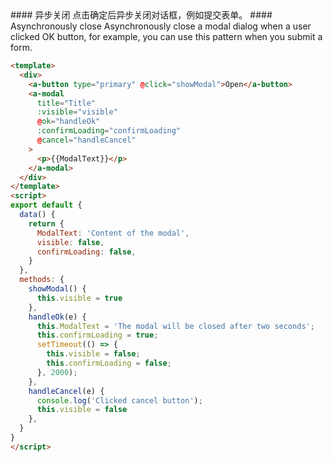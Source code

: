 
<cn>
#### 异步关闭
点击确定后异步关闭对话框，例如提交表单。
</cn>

<us>
#### Asynchronously close
Asynchronously close a modal dialog when a user clicked OK button, for example,
you can use this pattern when you submit a form.
</us>

```html
<template>
  <div>
    <a-button type="primary" @click="showModal">Open</a-button>
    <a-modal
      title="Title"
      :visible="visible"
      @ok="handleOk"
      :confirmLoading="confirmLoading"
      @cancel="handleCancel"
    >
      <p>{{ModalText}}</p>
    </a-modal>
  </div>
</template>
<script>
export default {
  data() {
    return {
      ModalText: 'Content of the modal',
      visible: false,
      confirmLoading: false,
    }
  },
  methods: {
    showModal() {
      this.visible = true
    },
    handleOk(e) {
      this.ModalText = 'The modal will be closed after two seconds';
      this.confirmLoading = true;
      setTimeout(() => {
        this.visible = false;
        this.confirmLoading = false;
      }, 2000);
    },
    handleCancel(e) {
      console.log('Clicked cancel button');
      this.visible = false
    },
  }
}
</script>
```

